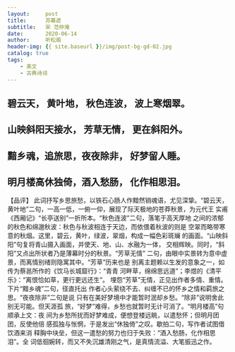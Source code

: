 ```yaml
---
layout:     post
title:      苏幕遮
subtitle:   宋 范仲淹
date:       2020-06-14
author:     听松阁
header-img: {{ site.baseurl }}/img/post-bg-gd-02.jpg
catalog: true
tags:
    - 美文
    - 古典诗词
---
```



## 碧云天， 黄叶地， 秋色连波， 波上寒烟翠。 
## 山映斜阳天接水， 芳草无情， 更在斜阳外。 

## 黯乡魂，追旅思，夜夜除非， 好梦留人睡。 
## 明月楼高休独倚，酒入愁肠， 化作相思泪。 

 

【品评】 
此词抒写乡思旅愁，以铁石心肠人作黯然销魂语，尤见深挚。“碧云天， 
黄叶地”二句，一高一低，一俯一仰，展现了际天极地的苍莽秋景，为元代王 
实甫《西厢记》“长亭送别”一折所本。“秋色连波”二句，落笔于高天厚地 
之间的浓郁的秋色和绵邈秋波：秋色与秋波相连于天边，而依偎着秋波的则是 
空翠而略带寒意的秋烟。这里，碧云，黄叶，绿波，翠烟，构成一幅色彩斑斓 
的画面。“山映斜阳”句复将青山摄入画面，并使天、地、山、水融为一体， 
交相辉映。同时，“斜阳”又点出所状者乃是薄幕时分的秋景。“芳草无情” 
二句，由眼中实景转为意中虚景，而离情别绪则隐寓其中。“芳草”历来也是 
别离主题赖以生发的意象之一，如传为蔡邕所作的《饮马长城窟行》：“青青 
河畔草，绵绵思远道”；李煜的《清平乐》：“离恨恰如草，更行更远还生”。 
埋怨“芳草”无情，正见出作者多情、重情。下片“黯乡魂”二句，径直托出 
作者心头萦绕不去、纠缠不已的怀乡之情和羁旅之思。“夜夜除非”二句是说 
只有在美好梦境中才能暂时泯却乡愁。“除非”说明舍此别无可能。但天涯孤 
旅，“好梦”难得，乡愁也就暂时无计可消了。“明月楼高”句顺承上文：夜 
间为乡愁所扰而好梦难成，便想登楼远眺，以遣愁怀；但明月团团，反使他倍 
感孤独与怅惘，于是发出“休独倚”之叹。歇拍二句，写作者试图借饮酒来消 
释胸中块垒，但这一遣愁的努力也归于失败：“酒入愁肠，化作相思泪”。全 
词低徊婉转，而又不失沉雄清刚之气，是真情流溢、大笔振迅之作。 
